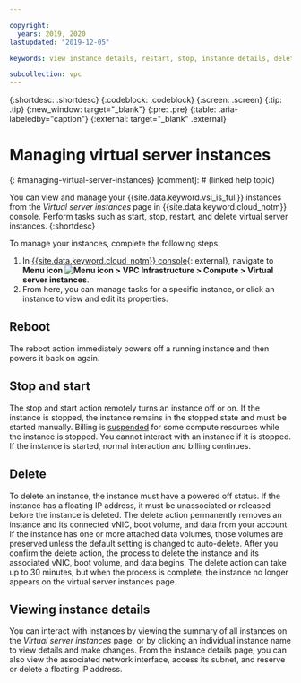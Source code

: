 ```yaml
---

copyright:
  years: 2019, 2020
lastupdated: "2019-12-05"

keywords: view instance details, restart, stop, instance details, delete

subcollection: vpc
---
```


{:shortdesc: .shortdesc}
{:codeblock: .codeblock}
{:screen: .screen}
{:tip: .tip}
{:new_window: target="_blank"}
{:pre: .pre}
{:table: .aria-labeledby="caption"}
{:external: target="_blank" .external}

# Managing virtual server instances
{: #managing-virtual-server-instances}
[comment]: # (linked help topic)

You can view and manage your {{site.data.keyword.vsi_is_full}} instances from the *Virtual server instances* page in {{site.data.keyword.cloud_notm}} console. Perform tasks such as start, stop, restart, and delete virtual server instances. 
{:shortdesc}

To manage your instances, complete the following steps.
1. In [{{site.data.keyword.cloud_notm}} console](https://console.cloud.ibm.com){: external}, navigate to **Menu icon ![Menu icon](../icons/icon_hamburger.svg) > VPC Infrastructure > Compute > Virtual server instances**.
2. From here, you can manage tasks for a specific instance, or click an instance to view and edit its properties.

## Reboot

The reboot action immediately powers off a running instance and then powers it back on again.

## Stop and start

The stop and start action remotely turns an instance off or on. If the instance is stopped, the instance remains in the 
stopped state and must be started manually. Billing is [suspended](/docs/vpc?topic=vpc-pricing-for-vpc#suspend-billing) for 
some compute resources while the instance is stopped. You cannot interact with an instance if it is stopped. If the instance is 
started, normal interaction and billing continues.

## Delete

To delete an instance, the instance must have a powered off status. If the instance has a floating IP address, it must be unassociated or released before the instance is deleted. The delete action permanently removes an instance and its connected vNIC, boot volume, and data from your account. If the instance has one or more attached data volumes, those volumes are preserved unless the default setting is changed to auto-delete. After you confirm the delete action, the process to delete the instance and its associated vNIC, boot volume, and data begins. The delete action can take up to 30  minutes, but when the process is complete, the instance no longer appears on the virtual server instances page. 

## Viewing instance details
You can interact with instances by viewing the summary of all instances on the *Virtual server instances* page, or by clicking an individual instance name to view details and make changes. From the instance details page, you can also view the associated network interface, access its subnet, and reserve or delete a floating IP address.

